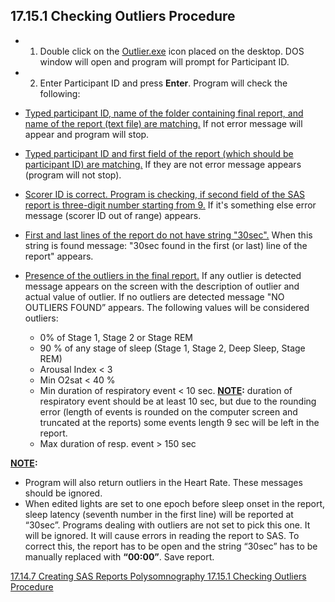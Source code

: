 ## 17.15.1 Checking Outliers Procedure

* 1. Double click on the <u>Outlier.exe</u> icon placed on the desktop.  DOS window will open and program will prompt for Participant ID.
* 2. Enter Participant ID and press **Enter**. Program will check the following:

 * <u>Typed participant ID, name of the folder containing final report, and name of the report (text file) are matching.</u>  If not error message will appear and program will stop.
 * <u>Typed participant ID and first field of the report (which should be participant ID) are matching.</u>  If they are not error message appears (program will not stop).
 * <u>Scorer ID is correct.  Program is checking, if second field of the SAS report is three-digit number starting from 9.</u>  If it's something else error message (scorer ID out of range) appears.
 * <u>First and last lines of the report do not have string "30sec".</u>  When this string is found message: "30sec found in the first (or last) line of the report" appears.
 * <u>Presence of the outliers in the final report.</u> If any outlier is detected message appears on the screen with the description of outlier and actual value of outlier. If no outliers are detected message "NO OUTLIERS FOUND” appears. The following values will be considered outliers:

     * 0% of Stage 1, Stage 2 or Stage REM
     * 90 % of any stage of sleep (Stage 1, Stage 2, Deep Sleep, Stage REM)
     * Arousal Index < 3
     * Min O2sat < 40 %
     * Min duration of respiratory event < 10 sec.  **<u>NOTE</u>:** duration of respiratory event should be at least 10 sec, but due to the rounding error (length of events is rounded on the computer screen and truncated at the reports) some events length 9 sec will be left in the report.
     * Max duration of resp. event  > 150 sec

**<u>NOTE</u>:**

* Program will also return outliers in the Heart Rate.  These messages should be ignored.
* When edited lights are set to one epoch before sleep onset in the report, sleep latency (seventh number in the first line) will be reported at “30sec”.  Programs dealing with outliers are not set to pick this one. It will be ignored.  It will cause errors in reading the report to SAS.   To correct this, the report has to be open and the string “30sec” has to be manually replaced with **“00:00”**. Save report.


<div class="center">
<div class="btn-group">
  <a href=":pages_path:/manuals/polysomnography/17-14-07-creating-sas-reports.md" class="btn btn-default">
    <span class="glyphicon glyphicon-chevron-left"></span>
    17.14.7 Creating SAS Reports
  </a>

  <a href=":pages_path:/manuals/polysomnography" class="btn btn-default">
    <span class="glyphicon glyphicon-chevron-up"></span>
    Polysomnography
  </a>

  <a href=":pages_path:/manuals/polysomnography/17-15-01-checking-outliers-procedure.md" class="btn btn-success">
    17.15.1 Checking Outliers Procedure
    <span class="glyphicon glyphicon-chevron-right"></span>
  </a>
</div>
</div>
